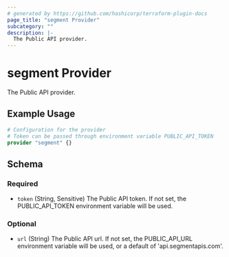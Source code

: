 ```yaml
---
# generated by https://github.com/hashicorp/terraform-plugin-docs
page_title: "segment Provider"
subcategory: ""
description: |-
  The Public API provider.
---
```


# segment Provider

The Public API provider.

## Example Usage

```terraform
# Configuration for the provider
# Token can be passed through environment variable PUBLIC_API_TOKEN
provider "segment" {}
```

<!-- schema generated by tfplugindocs -->
## Schema

### Required

- `token` (String, Sensitive) The Public API token. If not set, the PUBLIC_API_TOKEN environment variable will be used.

### Optional

- `url` (String) The Public API url. If not set, the PUBLIC_API_URL environment variable will be used, or a default of 'api.segmentapis.com'.
